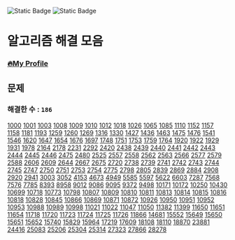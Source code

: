 ![Static Badge](https://img.shields.io/badge/python-3.9.x-%233776AB?style=plastic&logo=python&labelColor=white)
![Static Badge](https://img.shields.io/badge/baekjoon-onlinejudge-%23BBE2EC?style=plastic&labelColor=white)

# 알고리즘 해결 모음

### [🔥My Profile](https://www.acmicpc.net/user/hardcoder)

## 문제

### 해결한 수 : `186`


[1000](https://github.com/seunggihong/Algorithm/tree/main/script/1000.py.py) 	[1001](https://github.com/seunggihong/Algorithm/tree/main/script/1001.py.py) 	[1003](https://github.com/seunggihong/Algorithm/tree/main/script/1003.py.py) 	[1008](https://github.com/seunggihong/Algorithm/tree/main/script/1008.py.py) 	[1009](https://github.com/seunggihong/Algorithm/tree/main/script/1009.py.py) 	[1010](https://github.com/seunggihong/Algorithm/tree/main/script/1010.py.py) 	[1012](https://github.com/seunggihong/Algorithm/tree/main/script/1012.py.py) 	[1018](https://github.com/seunggihong/Algorithm/tree/main/script/1018.py.py) 	[1026](https://github.com/seunggihong/Algorithm/tree/main/script/1026.py.py) 	[1065](https://github.com/seunggihong/Algorithm/tree/main/script/1065.py.py) 	[1085](https://github.com/seunggihong/Algorithm/tree/main/script/1085.py.py) 	[1110](https://github.com/seunggihong/Algorithm/tree/main/script/1110.py.py) 	[1152](https://github.com/seunggihong/Algorithm/tree/main/script/1152.py.py) 	[1157](https://github.com/seunggihong/Algorithm/tree/main/script/1157.py.py) 	[1158](https://github.com/seunggihong/Algorithm/tree/main/script/1158.py.py) 	[1181](https://github.com/seunggihong/Algorithm/tree/main/script/1181.py.py) 	[1193](https://github.com/seunggihong/Algorithm/tree/main/script/1193.py.py) 	[1259](https://github.com/seunggihong/Algorithm/tree/main/script/1259.py.py) 	[1260](https://github.com/seunggihong/Algorithm/tree/main/script/1260.py.py) 	[1269](https://github.com/seunggihong/Algorithm/tree/main/script/1269.py.py) 	[1316](https://github.com/seunggihong/Algorithm/tree/main/script/1316.py.py) 	[1330](https://github.com/seunggihong/Algorithm/tree/main/script/1330.py.py) 	[1427](https://github.com/seunggihong/Algorithm/tree/main/script/1427.py.py) 	[1436](https://github.com/seunggihong/Algorithm/tree/main/script/1436.py.py) 	[1463](https://github.com/seunggihong/Algorithm/tree/main/script/1463.py.py) 	[1475](https://github.com/seunggihong/Algorithm/tree/main/script/1475.py.py) 	[1476](https://github.com/seunggihong/Algorithm/tree/main/script/1476.py.py) 	[1541](https://github.com/seunggihong/Algorithm/tree/main/script/1541.py.py) 	[1546](https://github.com/seunggihong/Algorithm/tree/main/script/1546.py.py) 	[1620](https://github.com/seunggihong/Algorithm/tree/main/script/1620.py.py) 	[1647](https://github.com/seunggihong/Algorithm/tree/main/script/1647.py.py) 	[1654](https://github.com/seunggihong/Algorithm/tree/main/script/1654.py.py) 	[1676](https://github.com/seunggihong/Algorithm/tree/main/script/1676.py.py) 	[1697](https://github.com/seunggihong/Algorithm/tree/main/script/1697.py.py) 	[1748](https://github.com/seunggihong/Algorithm/tree/main/script/1748.py.py) 	[1751](https://github.com/seunggihong/Algorithm/tree/main/script/1751.py.py) 	[1753](https://github.com/seunggihong/Algorithm/tree/main/script/1753.py.py) 	[1759](https://github.com/seunggihong/Algorithm/tree/main/script/1759.py.py) 	[1764](https://github.com/seunggihong/Algorithm/tree/main/script/1764.py.py) 	[1920](https://github.com/seunggihong/Algorithm/tree/main/script/1920.py.py) 	[1922](https://github.com/seunggihong/Algorithm/tree/main/script/1922.py.py) 	[1929](https://github.com/seunggihong/Algorithm/tree/main/script/1929.py.py) 	[1931](https://github.com/seunggihong/Algorithm/tree/main/script/1931.py.py) 	[1978](https://github.com/seunggihong/Algorithm/tree/main/script/1978.py.py) 	[2164](https://github.com/seunggihong/Algorithm/tree/main/script/2164.py.py) 	[2178](https://github.com/seunggihong/Algorithm/tree/main/script/2178.py.py) 	[2231](https://github.com/seunggihong/Algorithm/tree/main/script/2231.py.py) 	[2292](https://github.com/seunggihong/Algorithm/tree/main/script/2292.py.py) 	[2420](https://github.com/seunggihong/Algorithm/tree/main/script/2420.py.py) 	[2438](https://github.com/seunggihong/Algorithm/tree/main/script/2438.py.py) 	[2439](https://github.com/seunggihong/Algorithm/tree/main/script/2439.py.py) 	[2440](https://github.com/seunggihong/Algorithm/tree/main/script/2440.py.py) 	[2441](https://github.com/seunggihong/Algorithm/tree/main/script/2441.py.py) 	[2442](https://github.com/seunggihong/Algorithm/tree/main/script/2442.py.py) 	[2443](https://github.com/seunggihong/Algorithm/tree/main/script/2443.py.py) 	[2444](https://github.com/seunggihong/Algorithm/tree/main/script/2444.py.py) 	[2445](https://github.com/seunggihong/Algorithm/tree/main/script/2445.py.py) 	[2446](https://github.com/seunggihong/Algorithm/tree/main/script/2446.py.py) 	[2475](https://github.com/seunggihong/Algorithm/tree/main/script/2475.py.py) 	[2480](https://github.com/seunggihong/Algorithm/tree/main/script/2480.py.py) 	[2525](https://github.com/seunggihong/Algorithm/tree/main/script/2525.py.py) 	[2557](https://github.com/seunggihong/Algorithm/tree/main/script/2557.py.py) 	[2558](https://github.com/seunggihong/Algorithm/tree/main/script/2558.py.py) 	[2562](https://github.com/seunggihong/Algorithm/tree/main/script/2562.py.py) 	[2563](https://github.com/seunggihong/Algorithm/tree/main/script/2563.py.py) 	[2566](https://github.com/seunggihong/Algorithm/tree/main/script/2566.py.py) 	[2577](https://github.com/seunggihong/Algorithm/tree/main/script/2577.py.py) 	[2579](https://github.com/seunggihong/Algorithm/tree/main/script/2579.py.py) 	[2588](https://github.com/seunggihong/Algorithm/tree/main/script/2588.py.py) 	[2606](https://github.com/seunggihong/Algorithm/tree/main/script/2606.py.py) 	[2609](https://github.com/seunggihong/Algorithm/tree/main/script/2609.py.py) 	[2644](https://github.com/seunggihong/Algorithm/tree/main/script/2644.py.py) 	[2667](https://github.com/seunggihong/Algorithm/tree/main/script/2667.py.py) 	[2675](https://github.com/seunggihong/Algorithm/tree/main/script/2675.py.py) 	[2720](https://github.com/seunggihong/Algorithm/tree/main/script/2720.py.py) 	[2738](https://github.com/seunggihong/Algorithm/tree/main/script/2738.py.py) 	[2739](https://github.com/seunggihong/Algorithm/tree/main/script/2739.py.py) 	[2741](https://github.com/seunggihong/Algorithm/tree/main/script/2741.py.py) 	[2742](https://github.com/seunggihong/Algorithm/tree/main/script/2742.py.py) 	[2743](https://github.com/seunggihong/Algorithm/tree/main/script/2743.py.py) 	[2744](https://github.com/seunggihong/Algorithm/tree/main/script/2744.py.py) 	[2745](https://github.com/seunggihong/Algorithm/tree/main/script/2745.py.py) 	[2747](https://github.com/seunggihong/Algorithm/tree/main/script/2747.py.py) 	[2750](https://github.com/seunggihong/Algorithm/tree/main/script/2750.py.py) 	[2751](https://github.com/seunggihong/Algorithm/tree/main/script/2751.py.py) 	[2753](https://github.com/seunggihong/Algorithm/tree/main/script/2753.py.py) 	[2754](https://github.com/seunggihong/Algorithm/tree/main/script/2754.py.py) 	[2775](https://github.com/seunggihong/Algorithm/tree/main/script/2775.py.py) 	[2798](https://github.com/seunggihong/Algorithm/tree/main/script/2798.py.py) 	[2805](https://github.com/seunggihong/Algorithm/tree/main/script/2805.py.py) 	[2839](https://github.com/seunggihong/Algorithm/tree/main/script/2839.py.py) 	[2869](https://github.com/seunggihong/Algorithm/tree/main/script/2869.py.py) 	[2884](https://github.com/seunggihong/Algorithm/tree/main/script/2884.py.py) 	[2908](https://github.com/seunggihong/Algorithm/tree/main/script/2908.py.py) 	[2920](https://github.com/seunggihong/Algorithm/tree/main/script/2920.py.py) 	[2941](https://github.com/seunggihong/Algorithm/tree/main/script/2941.py.py) 	[3003](https://github.com/seunggihong/Algorithm/tree/main/script/3003.py.py) 	[3052](https://github.com/seunggihong/Algorithm/tree/main/script/3052.py.py) 	[4153](https://github.com/seunggihong/Algorithm/tree/main/script/4153.py.py) 	[4673](https://github.com/seunggihong/Algorithm/tree/main/script/4673.py.py) 	[4949](https://github.com/seunggihong/Algorithm/tree/main/script/4949.py.py) 	[5585](https://github.com/seunggihong/Algorithm/tree/main/script/5585.py.py) 	[5597](https://github.com/seunggihong/Algorithm/tree/main/script/5597.py.py) 	[5622](https://github.com/seunggihong/Algorithm/tree/main/script/5622.py.py) 	[6603](https://github.com/seunggihong/Algorithm/tree/main/script/6603.py.py) 	[7287](https://github.com/seunggihong/Algorithm/tree/main/script/7287.py.py) 	[7568](https://github.com/seunggihong/Algorithm/tree/main/script/7568.py.py) 	[7576](https://github.com/seunggihong/Algorithm/tree/main/script/7576.py.py) 	[7785](https://github.com/seunggihong/Algorithm/tree/main/script/7785.py.py) 	[8393](https://github.com/seunggihong/Algorithm/tree/main/script/8393.py.py) 	[8958](https://github.com/seunggihong/Algorithm/tree/main/script/8958.py.py) 	[9012](https://github.com/seunggihong/Algorithm/tree/main/script/9012.py.py) 	[9086](https://github.com/seunggihong/Algorithm/tree/main/script/9086.py.py) 	[9095](https://github.com/seunggihong/Algorithm/tree/main/script/9095.py.py) 	[9372](https://github.com/seunggihong/Algorithm/tree/main/script/9372.py.py) 	[9498](https://github.com/seunggihong/Algorithm/tree/main/script/9498.py.py) 	[10171](https://github.com/seunggihong/Algorithm/tree/main/script/10171.py.py) 	[10172](https://github.com/seunggihong/Algorithm/tree/main/script/10172.py.py) 	[10250](https://github.com/seunggihong/Algorithm/tree/main/script/10250.py.py) 	[10430](https://github.com/seunggihong/Algorithm/tree/main/script/10430.py.py) 	[10699](https://github.com/seunggihong/Algorithm/tree/main/script/10699.py.py) 	[10718](https://github.com/seunggihong/Algorithm/tree/main/script/10718.py.py) 	[10773](https://github.com/seunggihong/Algorithm/tree/main/script/10773.py.py) 	[10798](https://github.com/seunggihong/Algorithm/tree/main/script/10798.py.py) 	[10807](https://github.com/seunggihong/Algorithm/tree/main/script/10807.py.py) 	[10809](https://github.com/seunggihong/Algorithm/tree/main/script/10809.py.py) 	[10810](https://github.com/seunggihong/Algorithm/tree/main/script/10810.py.py) 	[10811](https://github.com/seunggihong/Algorithm/tree/main/script/10811.py.py) 	[10813](https://github.com/seunggihong/Algorithm/tree/main/script/10813.py.py) 	[10814](https://github.com/seunggihong/Algorithm/tree/main/script/10814.py.py) 	[10815](https://github.com/seunggihong/Algorithm/tree/main/script/10815.py.py) 	[10816](https://github.com/seunggihong/Algorithm/tree/main/script/10816.py.py) 	[10818](https://github.com/seunggihong/Algorithm/tree/main/script/10818.py.py) 	[10828](https://github.com/seunggihong/Algorithm/tree/main/script/10828.py.py) 	[10845](https://github.com/seunggihong/Algorithm/tree/main/script/10845.py.py) 	[10866](https://github.com/seunggihong/Algorithm/tree/main/script/10866.py.py) 	[10869](https://github.com/seunggihong/Algorithm/tree/main/script/10869.py.py) 	[10871](https://github.com/seunggihong/Algorithm/tree/main/script/10871.py.py) 	[10872](https://github.com/seunggihong/Algorithm/tree/main/script/10872.py.py) 	[10926](https://github.com/seunggihong/Algorithm/tree/main/script/10926.py.py) 	[10950](https://github.com/seunggihong/Algorithm/tree/main/script/10950.py.py) 	[10951](https://github.com/seunggihong/Algorithm/tree/main/script/10951.py.py) 	[10952](https://github.com/seunggihong/Algorithm/tree/main/script/10952.py.py) 	[10953](https://github.com/seunggihong/Algorithm/tree/main/script/10953.py.py) 	[10988](https://github.com/seunggihong/Algorithm/tree/main/script/10988.py.py) 	[10989](https://github.com/seunggihong/Algorithm/tree/main/script/10989.py.py) 	[10998](https://github.com/seunggihong/Algorithm/tree/main/script/10998.py.py) 	[11021](https://github.com/seunggihong/Algorithm/tree/main/script/11021.py.py) 	[11022](https://github.com/seunggihong/Algorithm/tree/main/script/11022.py.py) 	[11047](https://github.com/seunggihong/Algorithm/tree/main/script/11047.py.py) 	[11050](https://github.com/seunggihong/Algorithm/tree/main/script/11050.py.py) 	[11382](https://github.com/seunggihong/Algorithm/tree/main/script/11382.py.py) 	[11399](https://github.com/seunggihong/Algorithm/tree/main/script/11399.py.py) 	[11650](https://github.com/seunggihong/Algorithm/tree/main/script/11650.py.py) 	[11651](https://github.com/seunggihong/Algorithm/tree/main/script/11651.py.py) 	[11654](https://github.com/seunggihong/Algorithm/tree/main/script/11654.py.py) 	[11718](https://github.com/seunggihong/Algorithm/tree/main/script/11718.py.py) 	[11720](https://github.com/seunggihong/Algorithm/tree/main/script/11720.py.py) 	[11723](https://github.com/seunggihong/Algorithm/tree/main/script/11723.py.py) 	[11724](https://github.com/seunggihong/Algorithm/tree/main/script/11724.py.py) 	[11725](https://github.com/seunggihong/Algorithm/tree/main/script/11725.py.py) 	[11726](https://github.com/seunggihong/Algorithm/tree/main/script/11726.py.py) 	[11866](https://github.com/seunggihong/Algorithm/tree/main/script/11866.py.py) 	[14681](https://github.com/seunggihong/Algorithm/tree/main/script/14681.py.py) 	[15552](https://github.com/seunggihong/Algorithm/tree/main/script/15552.py.py) 	[15649](https://github.com/seunggihong/Algorithm/tree/main/script/15649.py.py) 	[15650](https://github.com/seunggihong/Algorithm/tree/main/script/15650.py.py) 	[15651](https://github.com/seunggihong/Algorithm/tree/main/script/15651.py.py) 	[15652](https://github.com/seunggihong/Algorithm/tree/main/script/15652.py.py) 	[15740](https://github.com/seunggihong/Algorithm/tree/main/script/15740.py.py) 	[15829](https://github.com/seunggihong/Algorithm/tree/main/script/15829.py.py) 	[15964](https://github.com/seunggihong/Algorithm/tree/main/script/15964.py.py) 	[17219](https://github.com/seunggihong/Algorithm/tree/main/script/17219.py.py) 	[17609](https://github.com/seunggihong/Algorithm/tree/main/script/17609.py.py) 	[18108](https://github.com/seunggihong/Algorithm/tree/main/script/18108.py.py) 	[18110](https://github.com/seunggihong/Algorithm/tree/main/script/18110.py.py) 	[18870](https://github.com/seunggihong/Algorithm/tree/main/script/18870.py.py) 	[23881](https://github.com/seunggihong/Algorithm/tree/main/script/23881.py.py) 	[24416](https://github.com/seunggihong/Algorithm/tree/main/script/24416.py.py) 	[25083](https://github.com/seunggihong/Algorithm/tree/main/script/25083.py.py) 	[25206](https://github.com/seunggihong/Algorithm/tree/main/script/25206.py.py) 	[25304](https://github.com/seunggihong/Algorithm/tree/main/script/25304.py.py) 	[25314](https://github.com/seunggihong/Algorithm/tree/main/script/25314.py.py) 	[27323](https://github.com/seunggihong/Algorithm/tree/main/script/27323.py.py) 	[27866](https://github.com/seunggihong/Algorithm/tree/main/script/27866.py.py) 	[28278](https://github.com/seunggihong/Algorithm/tree/main/script/28278.py.py) 	